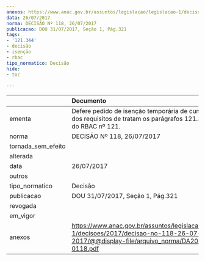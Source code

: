 ```yaml
---
anexos: https://www.anac.gov.br/assuntos/legislacao/legislacao-1/decisoes/2017/decisao-no-118-26-07-2017/@@display-file/arquivo_norma/DA2017-0118.pdf
data: 26/07/2017
norma: DECISÃO Nº 118, 26/07/2017
publicacao: DOU 31/07/2017, Seção 1, Pág.321
tags:
- '121.344'
- decisão
- isenção
- rbac
tipo_normatico: Decisão
hide: 
- toc 
 
---
```


|                    | Documento                                                                                                                                     |
|:-------------------|:----------------------------------------------------------------------------------------------------------------------------------------------|
| ementa             | Defere pedido de isenção temporária de cumprimento dos requisitos de tratam os parágrafos 121.344(d) e (f) do RBAC nº 121.                    |
| norma              | DECISÃO Nº 118, 26/07/2017                                                                                                                    |
| tornada_sem_efeito |                                                                                                                                               |
| alterada           |                                                                                                                                               |
| data               | 26/07/2017                                                                                                                                    |
| outros             |                                                                                                                                               |
| tipo_normatico     | Decisão                                                                                                                                       |
| publicacao         | DOU 31/07/2017, Seção 1, Pág.321                                                                                                              |
| revogada           |                                                                                                                                               |
| em_vigor           |                                                                                                                                               |
| anexos             | https://www.anac.gov.br/assuntos/legislacao/legislacao-1/decisoes/2017/decisao-no-118-26-07-2017/@@display-file/arquivo_norma/DA2017-0118.pdf |